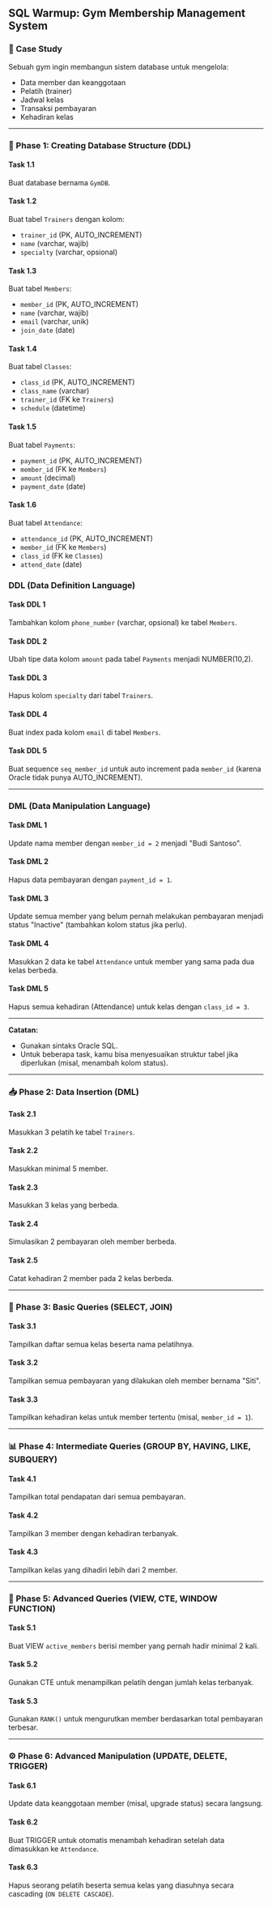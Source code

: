 ## SQL Warmup: Gym Membership Management System

### 🧠 Case Study
Sebuah gym ingin membangun sistem database untuk mengelola:
- Data member dan keanggotaan
- Pelatih (trainer)
- Jadwal kelas
- Transaksi pembayaran
- Kehadiran kelas

---

### 🔰 Phase 1: Creating Database Structure (DDL)

#### Task 1.1
Buat database bernama `GymDB`.

#### Task 1.2
Buat tabel `Trainers` dengan kolom:
- `trainer_id` (PK, AUTO_INCREMENT)
- `name` (varchar, wajib)
- `specialty` (varchar, opsional)

#### Task 1.3
Buat tabel `Members`:
- `member_id` (PK, AUTO_INCREMENT)
- `name` (varchar, wajib)
- `email` (varchar, unik)
- `join_date` (date)

#### Task 1.4
Buat tabel `Classes`:
- `class_id` (PK, AUTO_INCREMENT)
- `class_name` (varchar)
- `trainer_id` (FK ke `Trainers`)
- `schedule` (datetime)

#### Task 1.5
Buat tabel `Payments`:
- `payment_id` (PK, AUTO_INCREMENT)
- `member_id` (FK ke `Members`)
- `amount` (decimal)
- `payment_date` (date)

#### Task 1.6
Buat tabel `Attendance`:
- `attendance_id` (PK, AUTO_INCREMENT)
- `member_id` (FK ke `Members`)
- `class_id` (FK ke `Classes`)
- `attend_date` (date)


### DDL (Data Definition Language)

#### Task DDL 1
Tambahkan kolom `phone_number` (varchar, opsional) ke tabel `Members`.

#### Task DDL 2
Ubah tipe data kolom `amount` pada tabel `Payments` menjadi NUMBER(10,2).

#### Task DDL 3
Hapus kolom `specialty` dari tabel `Trainers`.

#### Task DDL 4
Buat index pada kolom `email` di tabel `Members`.

#### Task DDL 5
Buat sequence `seq_member_id` untuk auto increment pada `member_id` (karena Oracle tidak punya AUTO_INCREMENT).

---

### DML (Data Manipulation Language)

#### Task DML 1
Update nama member dengan `member_id = 2` menjadi "Budi Santoso".

#### Task DML 2
Hapus data pembayaran dengan `payment_id = 1`.

#### Task DML 3
Update semua member yang belum pernah melakukan pembayaran menjadi status "Inactive" (tambahkan kolom status jika perlu).

#### Task DML 4
Masukkan 2 data ke tabel `Attendance` untuk member yang sama pada dua kelas berbeda.

#### Task DML 5
Hapus semua kehadiran (Attendance) untuk kelas dengan `class_id = 3`.

---

**Catatan:**  
- Gunakan sintaks Oracle SQL.
- Untuk beberapa task, kamu bisa menyesuaikan struktur tabel jika diperlukan (misal, menambah kolom status).

---

### 📥 Phase 2: Data Insertion (DML)

#### Task 2.1
Masukkan 3 pelatih ke tabel `Trainers`.

#### Task 2.2
Masukkan minimal 5 member.

#### Task 2.3
Masukkan 3 kelas yang berbeda.

#### Task 2.4
Simulasikan 2 pembayaran oleh member berbeda.

#### Task 2.5
Catat kehadiran 2 member pada 2 kelas berbeda.

---

### 🔎 Phase 3: Basic Queries (SELECT, JOIN)

#### Task 3.1
Tampilkan daftar semua kelas beserta nama pelatihnya.

#### Task 3.2
Tampilkan semua pembayaran yang dilakukan oleh member bernama "Siti".

#### Task 3.3
Tampilkan kehadiran kelas untuk member tertentu (misal, `member_id = 1`).

---

### 📊 Phase 4: Intermediate Queries (GROUP BY, HAVING, LIKE, SUBQUERY)

#### Task 4.1
Tampilkan total pendapatan dari semua pembayaran.

#### Task 4.2
Tampilkan 3 member dengan kehadiran terbanyak.

#### Task 4.3
Tampilkan kelas yang dihadiri lebih dari 2 member.

---

### 🧩 Phase 5: Advanced Queries (VIEW, CTE, WINDOW FUNCTION)

#### Task 5.1
Buat VIEW `active_members` berisi member yang pernah hadir minimal 2 kali.

#### Task 5.2
Gunakan CTE untuk menampilkan pelatih dengan jumlah kelas terbanyak.

#### Task 5.3
Gunakan `RANK()` untuk mengurutkan member berdasarkan total pembayaran terbesar.

---

### ⚙️ Phase 6: Advanced Manipulation (UPDATE, DELETE, TRIGGER)

#### Task 6.1
Update data keanggotaan member (misal, upgrade status) secara langsung.

#### Task 6.2
Buat TRIGGER untuk otomatis menambah kehadiran setelah data dimasukkan ke `Attendance`.

#### Task 6.3
Hapus seorang pelatih beserta semua kelas yang diasuhnya secara cascading (`ON DELETE CASCADE`).